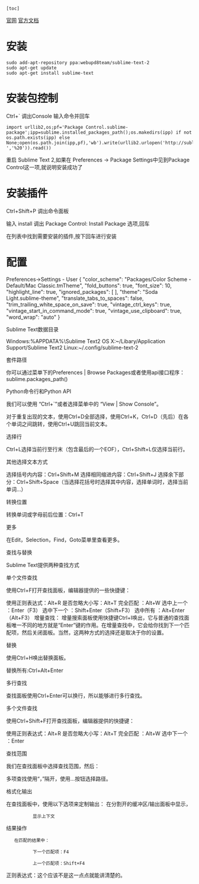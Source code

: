 `[toc]`

[官网](http://www.sublimetext.com/2)
[官方文档](http://docs.sublimetext.info/en/latest/)

# 安装

	sudo add-apt-repository ppa:webupd8team/sublime-text-2
	sudo apt-get update
	sudo apt-get install sublime-text

# 安装包控制

Ctrl+` 调出Console
输入命令并回车

    import urllib2,os;pf='Package Control.sublime-package';ipp=sublime.installed_packages_path();os.makedirs(ipp) if not os.path.exists(ipp) else None;open(os.path.join(ipp,pf),'wb').write(urllib2.urlopen('http://sublime.wbond.net/'+pf.replace(' ','%20')).read())

重启 Sublime Text 2,如果在 Preferences -> Package Settings中见到Package Control这一项,就说明安装成功了

# 安装插件

Ctrl+Shift+P 调出命令面板

输入 install 调出 Package Control: Install Package 选项,回车

在列表中找到需要安装的插件,按下回车进行安装

# 配置

Preferences->Settings - User
{
  "color_scheme": "Packages/Color Scheme - Default/Mac Classic.tmTheme",
  "fold_buttons": true,
  "font_size": 10,
  "highlight_line": true,
  "ignored_packages":
  [
  ],
  "theme": "Soda Light.sublime-theme",
  "translate_tabs_to_spaces": false,
  "trim_trailing_white_space_on_save": true,
  "vintage_ctrl_keys": true,
  "vintage_start_in_command_mode": true,
  "vintage_use_clipboard": true,
  "word_wrap": "auto"
}


Sublime Text数据目录

Windows:%APPDATA%\Sublime Text2
OS X:~/Libary/Application Support/Sublime Text2
Linux:~/.config/sublime-text-2


套件路径

你可以通过菜单下的Preferences | Browse Packages或者使用api接口程序：sublime.packages_path()


Python命令行和Python API

我们可以使用 “Ctrl+`”或者选择菜单中的 “View | Show Console”。


对于重复出现的文本，使用Ctrl+D全部选择，使用Ctrl+K，Ctrl+D（先后）在各个单词之间跳转，使用Ctrl+U跳回当前文本。

选择行

Ctrl+L选择当前行至行末（包含最后的一个EOF），Ctrl+Shift+L仅选择当前行。

其他选择文本方式

选择括号内内容：Ctrl+Shift+M
选择相同缩进内容：Ctrl+Shift+J
选择余下部分：Ctrl+Shift+Space（当选择花括号时选择其中内容，选择单词时，选择当前单词...）

转换位置

转换单词或字母前后位置：Ctrl+T

更多

在Edit，Selection，Find，Goto菜单里查看更多。


查找与替换

Sublime Text提供两种查找方式

单个文件查找

使用Ctrl+F打开查找面板，编辑器提供的一些快捷键：

使用正则表达式：Alt+R
是否忽略大小写：Alt+T
完全匹配         ：Alt+W
选中上一个      ：Enter（F3）
选中下一个      ：Shift+Enter（Shift+F3）
选中所有         ：Alt+Enter（Alt+F3）
增量查找： 增量搜索面板使用快捷键Ctrl+I唤出，它与普通的查找面板唯一不同的地方就是“Enter”键的作用。在增量查找中，它会给你找到下一个匹配项，然后关闭面板。当然，这两种方式的选择还是取决于你的设置。

替换

使用Ctrl+H唤出替换面板。

替换所有:Ctrl+Alt+Enter

多行查找

查找面板使用Ctrl+Enter可以换行，所以能够进行多行查找。

多个文件查找

使用Ctrl+Shift+F打开查找面板，编辑器提供的快捷键：

使用正则表达式：Alt+R
是否忽略大小写：Alt+T
完全匹配         ：Alt+W
选中下一个      ：Enter

查找范围

我们在查找面板中选择查找范围，然后：

多项查找使用“，”隔开，使用…按钮选择路径。

格式化输出

在查找面板中，使用以下选项来定制输出：
在分割开的缓冲区/输出面板中显示，

              显示上下文

结果操作

       在匹配的结果中：

              下一个匹配项：F4

              上一个匹配项：Shift+F4



正则表达式：这个应该不是这一点点就能讲清楚的。
